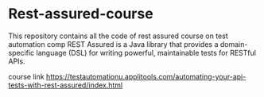 # Rest-assured-course
This repository contains all the code of rest assured course on test automation comp
REST Assured is a Java library that provides a domain-specific language (DSL) for writing powerful, maintainable tests for RESTful APIs.

course link
https://testautomationu.applitools.com/automating-your-api-tests-with-rest-assured/index.html
